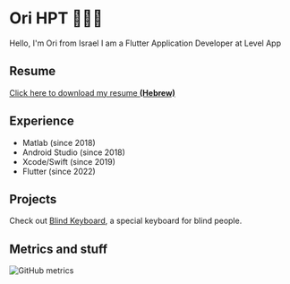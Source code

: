# Ori HPT 👨🏻‍🦰
Hello, I'm Ori from Israel
I am a Flutter Application Developer at Level App

## Resume
[Click here to download my resume **(Hebrew)**](https://github.com/orihpt/orihpt/blob/main/קורות%20חיים%20-%20אורי%20האופטמן.pdf?raw=true)

## Experience
- Matlab (since 2018)
- Android Studio (since 2018)
- Xcode/Swift (since 2019)
- Flutter (since 2022)

## Projects
Check out [Blind Keyboard](https://github.com/orihpt/BlindKeyboard), a special keyboard for blind people.

## Metrics and stuff

![GitHub metrics](https://camo.githubusercontent.com/dd873aad9a5cfa021971cdbeface73d41bc70302cde7912f73aa39fea38bc43b/68747470733a2f2f6d6574726963732e6c65636f712e696f2f6f72696870743f69736f63616c656e6461723d31266c616e6775616765733d312669736f63616c656e6461722e6475726174696f6e3d66756c6c2d79656172)

